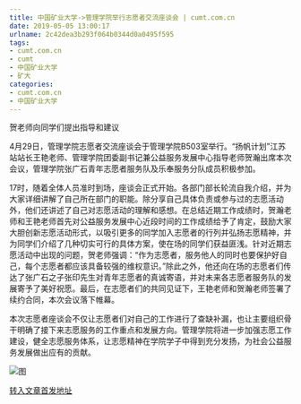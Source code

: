 ```yaml
---
title: 中国矿业大学->管理学院举行志愿者交流座谈会 | cumt.com.cn
date: 2019-05-05 13:00:17
urlname: 2c42dea3b293f064b0344d0a0495f595
tags: 
- cumt.com.cn
- cumt
- 中国矿业大学
- 矿大
categories:
- cumt.com.cn
- 中国矿业大学
---
```


贺老师向同学们提出指导和建议

4月29日，管理学院志愿者交流座谈会于管理学院B503室举行。“扬帆计划”江苏站站长王艳老师、管理学院团委副书记兼公益服务发展中心指导老师贺瀚出席本次会议，管理学院张广石青年志愿者服务队及乐奉服务分队成员积极参加。

17时，随着全体人员准时到场，座谈会正式开始。各部门部长轮流自我介绍，并为大家详细讲解了自己所在部门的职能。除分享自己具体负责或参与过的志愿活动外，他们还讲述了自己对志愿活动的理解和感想。在总结近期工作成绩时，贺瀚老师和王艳老师首先对公益服务发展中心近段时间的工作成绩给予了肯定，鼓励大家大胆创新志愿活动形式，以吸引更多的同学加入志愿者的行列并弘扬志愿精神，并为同学们介绍了几种切实可行的具体方案，使在场的同学们获益匪浅。针对近期志愿活动中出现的问题，贺老师强调：“作为志愿者，服务他人的同时也要保护好自己，每个志愿者都应该具备较强的维权意识。”除此之外，他还向在场的志愿者们传达了张广石之子张印先生对青年志愿者的真诚寄语，并对未来各志愿者服务队的发展寄予了美好祝愿。最后，在志愿者们的共同见证下，王艳老师和贺瀚老师签署了续约合同，本次会议落下帷幕。

本次志愿者座谈会不仅让志愿者们对自己的工作进行了查缺补漏，也让主要组织骨干明确了接下来志愿服务的工作重点和发展方向。管理学院将进一步加强志愿工作建设，健全志愿服务体系，让志愿精神在学院学子中得到充分发扬，为社会公益服务发展做出应有的贡献。

![图](http://xwzx.cumt.edu.cn/_upload/article/images/62/8a/68d52d3f41c6b604a751a6740d47/cd545471-b1e3-4ace-8cad-d107dc194cb3.jpg)

[转入文章首发地址](http://xwzx.cumt.edu.cn/fa/72/c523a522866/page.htm)